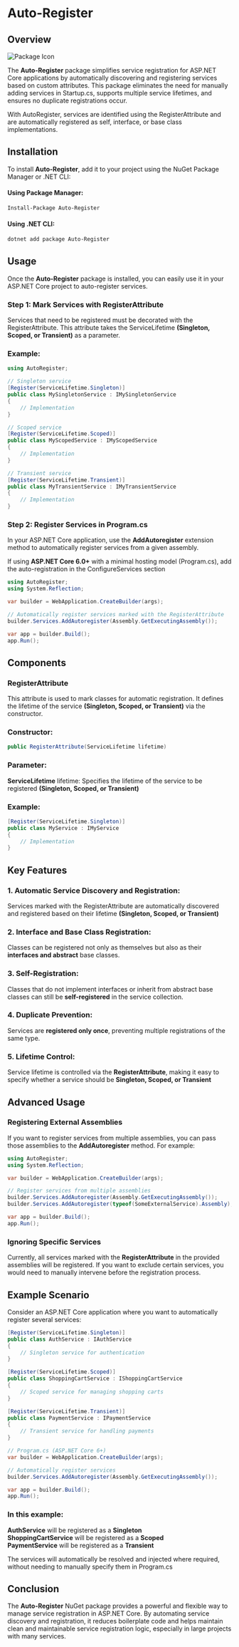 # Auto-Register
## Overview
![Package Icon](https://github.com/raihannishat/Auto-Register/blob/main/src/AutoRegister/icon.png?raw=true) <br/>

The **Auto-Register** package simplifies service registration for ASP.NET Core applications by automatically discovering and registering services based on custom attributes. This package eliminates the need for manually adding services in Startup.cs, supports multiple service lifetimes, and ensures no duplicate registrations occur.

With AutoRegister, services are identified using the RegisterAttribute and are automatically registered as self, interface, or base class implementations.

## Installation
To install **Auto-Register**, add it to your project using the NuGet Package Manager or .NET CLI:
#### Using Package Manager:
```bash
Install-Package Auto-Register
```

#### Using .NET CLI:
```bash
dotnet add package Auto-Register
```

## Usage

Once the **Auto-Register** package is installed, you can easily use it in your ASP.NET Core project to auto-register services.

### Step 1: Mark Services with RegisterAttribute
Services that need to be registered must be decorated with the RegisterAttribute. This attribute takes the ServiceLifetime **(Singleton, Scoped, or Transient)** as a parameter.

### Example:
```csharp
using AutoRegister;

// Singleton service
[Register(ServiceLifetime.Singleton)]
public class MySingletonService : IMySingletonService
{
    // Implementation
}

// Scoped service
[Register(ServiceLifetime.Scoped)]
public class MyScopedService : IMyScopedService
{
    // Implementation
}

// Transient service
[Register(ServiceLifetime.Transient)]
public class MyTransientService : IMyTransientService
{
    // Implementation
}
```

### Step 2: Register Services in Program.cs
In your ASP.NET Core application, use the **AddAutoregister** extension method to automatically register services from a given assembly.

If using **ASP.NET Core 6.0+** with a minimal hosting model (Program.cs), add the auto-registration in the ConfigureServices section

```csharp
using AutoRegister;
using System.Reflection;

var builder = WebApplication.CreateBuilder(args);

// Automatically register services marked with the RegisterAttribute
builder.Services.AddAutoregister(Assembly.GetExecutingAssembly());

var app = builder.Build();
app.Run();
```

## Components
### RegisterAttribute
This attribute is used to mark classes for automatic registration. It defines the lifetime of the service **(Singleton, Scoped, or Transient)** via the constructor.

### Constructor:
```csharp
public RegisterAttribute(ServiceLifetime lifetime)
```

### Parameter:
**ServiceLifetime** lifetime: Specifies the lifetime of the service to be registered **(Singleton, Scoped, or Transient)**

### Example:
```csharp
[Register(ServiceLifetime.Singleton)]
public class MyService : IMyService
{
    // Implementation
}
```

## Key Features
### 1. Automatic Service Discovery and Registration:
Services marked with the RegisterAttribute are automatically discovered and registered based on their lifetime **(Singleton, Scoped, or Transient)**

### 2. Interface and Base Class Registration:
Classes can be registered not only as themselves but also as their **interfaces and abstract** base classes.

### 3. Self-Registration:
Classes that do not implement interfaces or inherit from abstract base classes can still be **self-registered** in the service collection.

### 4. Duplicate Prevention:
Services are **registered only once**, preventing multiple registrations of the same type.

### 5. Lifetime Control:
Service lifetime is controlled via the **RegisterAttribute**, making it easy to specify whether a service should be **Singleton, Scoped, or Transient**

## Advanced Usage
### Registering External Assemblies
If you want to register services from multiple assemblies, you can pass those assemblies to the **AddAutoregister** method. For example:

```csharp
using AutoRegister;
using System.Reflection;

var builder = WebApplication.CreateBuilder(args);

// Register services from multiple assemblies
builder.Services.AddAutoregister(Assembly.GetExecutingAssembly());
builder.Services.AddAutoregister(typeof(SomeExternalService).Assembly);

var app = builder.Build();
app.Run();
```

### Ignoring Specific Services
Currently, all services marked with the **RegisterAttribute** in the provided assemblies will be registered. If you want to exclude certain services, you would need to manually intervene before the registration process.

## Example Scenario
Consider an ASP.NET Core application where you want to automatically register several services:

```csharp
[Register(ServiceLifetime.Singleton)]
public class AuthService : IAuthService
{
    // Singleton service for authentication
}

[Register(ServiceLifetime.Scoped)]
public class ShoppingCartService : IShoppingCartService
{
    // Scoped service for managing shopping carts
}

[Register(ServiceLifetime.Transient)]
public class PaymentService : IPaymentService
{
    // Transient service for handling payments
}

// Program.cs (ASP.NET Core 6+)
var builder = WebApplication.CreateBuilder(args);

// Automatically register services
builder.Services.AddAutoregister(Assembly.GetExecutingAssembly());

var app = builder.Build();
app.Run();
```

### In this example:
**AuthService** will be registered as a **Singleton** <br/>
**ShoppingCartService** will be registered as a **Scoped** <br/>
**PaymentService** will be registered as a **Transient** <br/>

The services will automatically be resolved and injected where required, without needing to manually specify them in Program.cs

## Conclusion
The **Auto-Register** NuGet package provides a powerful and flexible way to manage service registration in ASP.NET Core. By automating service discovery and registration, it reduces boilerplate code and helps maintain clean and maintainable service registration logic, especially in large projects with many services.
